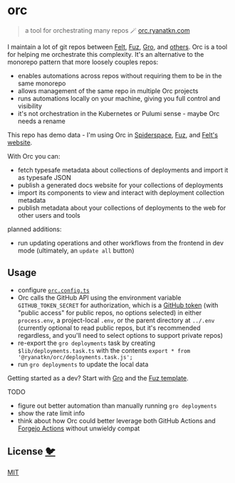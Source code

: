 # orc

> a tool for orchestrating many repos 🪄 [orc.ryanatkn.com](https://orc.ryanatkn.com/)

I maintain a lot of git repos between
[Felt](https://github.com/feltjs/felt), [Fuz](https://github.com/fuz-dev/fuz),
[Gro](https://github.com/grogarden/gro), and [others](https://github.com/ryanatkn).
Orc is a tool for helping me orchestrate this complexity.
It's an alternative to the monorepo pattern that more loosely couples repos:

- enables automations across repos without requiring them to be in the same monorepo
- allows management of the same repo in multiple Orc projects
- runs automations locally on your machine, giving you full control and visibility
- it's not orchestration in the Kubernetes or Pulumi sense - maybe Orc needs a rename

This repo has demo data -
I'm using Orc in [Spiderspace](https://github.com/spiderspace/spiderspace),
[Fuz](https://github.com/fuz-dev/fuz),
and [Felt's website](https://github.com/feltjs/felt_website).

With Orc you can:

- fetch typesafe metadata about collections of deployments and import it as typesafe JSON
- publish a generated docs website for your collections of deployments
- import its components to view and interact with deployment collection metadata
- publish metadata about your collections of deployments to the web for other users and tools

planned additions:

- run updating operations and other workflows from the frontend in dev mode
  (ultimately, an `update all` button)

## Usage

- configure [`orc.config.ts`](/orc.config.ts)
- Orc calls the GitHub API using the environment variable `GITHUB_TOKEN_SECRET` for authorization,
  which is a [GitHub token](https://github.com/settings/tokens)
  (with "public access" for public repos, no options selected)
  in either `process.env`, a project-local `.env`, or the parent directory at `../.env`
  (currently optional to read public repos, but it's recommended regardless,
  and you'll need to select options to support private repos)
- re-export the `gro deployments` task by creating `$lib/deployments.task.ts` with
  the contents `export * from '@ryanatkn/orc/deployments.task.js';`
- run `gro deployments` to update the local data

Getting started as a dev? Start with [Gro](https://github.com/grogarden/gro)
and the [Fuz template](https://github.com/fuz-dev/fuz_template).

TODO

- figure out better automation than manually running `gro deployments`
- show the rate limit info
- think about how Orc could better leverage both GitHub Actions and
  [Forgejo Actions](https://forgejo.org/docs/v1.20/user/actions/)
  without unwieldy compat

## License [🐦](https://wikipedia.org/wiki/Free_and_open-source_software)

[MIT](LICENSE)
